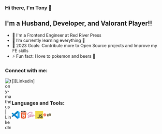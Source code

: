 ### Hi there, I'm Tony 👋

## I'm a Husband, Developer, and Valorant Player!!

- 🔭 I'm a Frontend Engineer at Red River Press
- 🌱 I’m currently learning everything 🤣
- 🥅 2023 Goals: Contribute more to Open Source projects and Improve my FE skills
- ⚡ Fun fact: I love to pokemon and beers 🍻 

### Connect with me:

[<img align="left" alt="tony-matheus | LinkedIn" width="22px" src="https://cdn.jsdelivr.net/npm/simple-icons@v3/icons/linkedin.svg" />][Linkedin]

<br />

### Languages and Tools:
<img align="left" alt="Visual Studio Code" width="26px" src="https://raw.githubusercontent.com/github/explore/80688e429a7d4ef2fca1e82350fe8e3517d3494d/topics/visual-studio-code/visual-studio-code.png" />
<img align="left" alt="HTML5" width="26px" src="https://raw.githubusercontent.com/github/explore/80688e429a7d4ef2fca1e82350fe8e3517d3494d/topics/html/html.png" />
<img align="left" alt="CSS3" width="26px" src="https://raw.githubusercontent.com/github/explore/80688e429a7d4ef2fca1e82350fe8e3517d3494d/topics/sass/sass.png" />
<img align="left" alt="JavaScript" width="26px" src="https://raw.githubusercontent.com/github/explore/80688e429a7d4ef2fca1e82350fe8e3517d3494d/topics/javascript/javascript.png" />
<img align="left" alt="React" width="26px" 
<img align="left" alt="Git" width="26px" src="https://raw.githubusercontent.com/github/explore/80688e429a7d4ef2fca1e82350fe8e3517d3494d/topics/git/git.png" />

<br />
<br />


